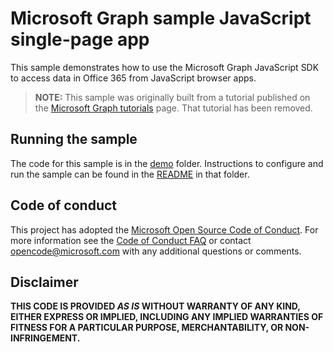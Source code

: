 # Microsoft Graph sample JavaScript single-page app

This sample demonstrates how to use the Microsoft Graph JavaScript SDK to access data in Office 365 from JavaScript browser apps.

> **NOTE:** This sample was originally built from a tutorial published on the [Microsoft Graph tutorials](https://docs.microsoft.com/graph/tutorials) page. That tutorial has been removed.

## Running the sample

The code for this sample is in the [demo](demo) folder. Instructions to configure and run the sample can be found in the [README](demo/README.md) in that folder.

## Code of conduct

This project has adopted the [Microsoft Open Source Code of Conduct](https://opensource.microsoft.com/codeofconduct/). For more information see the [Code of Conduct FAQ](https://opensource.microsoft.com/codeofconduct/faq/) or contact [opencode@microsoft.com](mailto:opencode@microsoft.com) with any additional questions or comments.

## Disclaimer

**THIS CODE IS PROVIDED _AS IS_ WITHOUT WARRANTY OF ANY KIND, EITHER EXPRESS OR IMPLIED, INCLUDING ANY IMPLIED WARRANTIES OF FITNESS FOR A PARTICULAR PURPOSE, MERCHANTABILITY, OR NON-INFRINGEMENT.**
